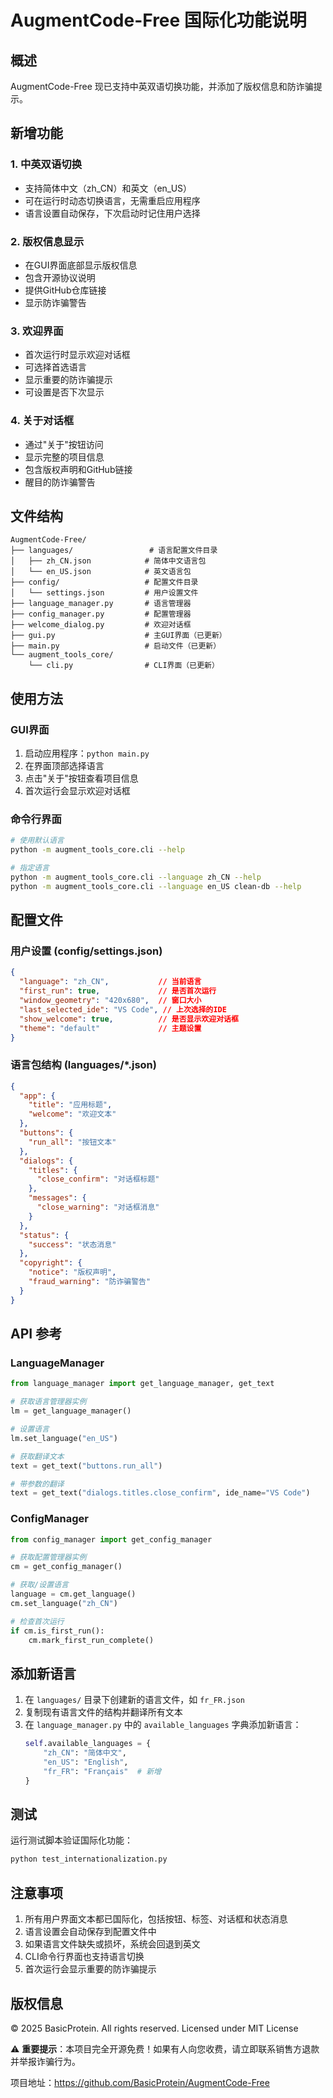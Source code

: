 # AugmentCode-Free 国际化功能说明

## 概述

AugmentCode-Free 现已支持中英双语切换功能，并添加了版权信息和防诈骗提示。

## 新增功能

### 1. 中英双语切换
- 支持简体中文（zh_CN）和英文（en_US）
- 可在运行时动态切换语言，无需重启应用程序
- 语言设置自动保存，下次启动时记住用户选择

### 2. 版权信息显示
- 在GUI界面底部显示版权信息
- 包含开源协议说明
- 提供GitHub仓库链接
- 显示防诈骗警告

### 3. 欢迎界面
- 首次运行时显示欢迎对话框
- 可选择首选语言
- 显示重要的防诈骗提示
- 可设置是否下次显示

### 4. 关于对话框
- 通过"关于"按钮访问
- 显示完整的项目信息
- 包含版权声明和GitHub链接
- 醒目的防诈骗警告

## 文件结构

```
AugmentCode-Free/
├── languages/                 # 语言配置文件目录
│   ├── zh_CN.json            # 简体中文语言包
│   └── en_US.json            # 英文语言包
├── config/                   # 配置文件目录
│   └── settings.json         # 用户设置文件
├── language_manager.py       # 语言管理器
├── config_manager.py         # 配置管理器
├── welcome_dialog.py         # 欢迎对话框
├── gui.py                    # 主GUI界面（已更新）
├── main.py                   # 启动文件（已更新）
└── augment_tools_core/
    └── cli.py                # CLI界面（已更新）
```

## 使用方法

### GUI界面
1. 启动应用程序：`python main.py`
2. 在界面顶部选择语言
3. 点击"关于"按钮查看项目信息
4. 首次运行会显示欢迎对话框

### 命令行界面
```bash
# 使用默认语言
python -m augment_tools_core.cli --help

# 指定语言
python -m augment_tools_core.cli --language zh_CN --help
python -m augment_tools_core.cli --language en_US clean-db --help
```

## 配置文件

### 用户设置 (config/settings.json)
```json
{
  "language": "zh_CN",           // 当前语言
  "first_run": true,             // 是否首次运行
  "window_geometry": "420x680",  // 窗口大小
  "last_selected_ide": "VS Code", // 上次选择的IDE
  "show_welcome": true,          // 是否显示欢迎对话框
  "theme": "default"             // 主题设置
}
```

### 语言包结构 (languages/*.json)
```json
{
  "app": {
    "title": "应用标题",
    "welcome": "欢迎文本"
  },
  "buttons": {
    "run_all": "按钮文本"
  },
  "dialogs": {
    "titles": {
      "close_confirm": "对话框标题"
    },
    "messages": {
      "close_warning": "对话框消息"
    }
  },
  "status": {
    "success": "状态消息"
  },
  "copyright": {
    "notice": "版权声明",
    "fraud_warning": "防诈骗警告"
  }
}
```

## API 参考

### LanguageManager
```python
from language_manager import get_language_manager, get_text

# 获取语言管理器实例
lm = get_language_manager()

# 设置语言
lm.set_language("en_US")

# 获取翻译文本
text = get_text("buttons.run_all")

# 带参数的翻译
text = get_text("dialogs.titles.close_confirm", ide_name="VS Code")
```

### ConfigManager
```python
from config_manager import get_config_manager

# 获取配置管理器实例
cm = get_config_manager()

# 获取/设置语言
language = cm.get_language()
cm.set_language("zh_CN")

# 检查首次运行
if cm.is_first_run():
    cm.mark_first_run_complete()
```

## 添加新语言

1. 在 `languages/` 目录下创建新的语言文件，如 `fr_FR.json`
2. 复制现有语言文件的结构并翻译所有文本
3. 在 `language_manager.py` 中的 `available_languages` 字典添加新语言：
   ```python
   self.available_languages = {
       "zh_CN": "简体中文",
       "en_US": "English",
       "fr_FR": "Français"  # 新增
   }
   ```

## 测试

运行测试脚本验证国际化功能：
```bash
python test_internationalization.py
```

## 注意事项

1. 所有用户界面文本都已国际化，包括按钮、标签、对话框和状态消息
2. 语言设置会自动保存到配置文件中
3. 如果语言文件缺失或损坏，系统会回退到英文
4. CLI命令行界面也支持语言切换
5. 首次运行会显示重要的防诈骗提示

## 版权信息

© 2025 BasicProtein. All rights reserved.
Licensed under MIT License

⚠️ **重要提示**：本项目完全开源免费！如果有人向您收费，请立即联系销售方退款并举报诈骗行为。

项目地址：https://github.com/BasicProtein/AugmentCode-Free
